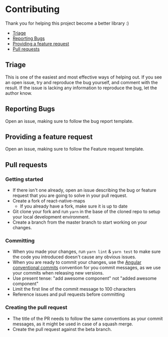# Contributing

Thank you for helping this project become a better library :)

- [Triage](#triage)
- [Reporting Bugs](#reporting-bugs)
- [Providing a feature request](#providing-a-feature-request)
- [Pull requests](#pull-requests)

## Triage

This is one of the easiest and most effective ways of helping out. If you see an open issue, try and reproduce the bug yourself, and comment with the result. If the issue is lacking any information to reproduce the bug, let the author know.

## Reporting Bugs

Open an issue, making sure to follow the bug report template.

## Providing a feature request

Open an issue, making sure to follow the Feature request template.

## Pull requests

### Getting started

- If there isn't one already, open an issue describing the bug or feature request that you are going to solve in your pull request.
- Create a fork of react-native-maps
  - If you already have a fork, make sure it is up to date
- Git clone your fork and run `yarn` in the base of the cloned repo to setup your local development environment.
- Create a branch from the master branch to start working on your changes.

### Committing

- When you made your changes, run `yarn lint` & `yarn test` to make sure the code you introduced doesn't cause any obvious issues.
- When you are ready to commit your changes, use the [Angular conventional commits](https://www.conventionalcommits.org/en/v1.0.0-beta.4/#summary) convention for you commit messages, as we use your commits when releasing new versions.
- Use present tense: "add awesome component" not "added awesome component"
- Limit the first line of the commit message to 100 characters
- Reference issues and pull requests before committing

### Creating the pull request

- The title of the PR needs to follow the same conventions as your commit messages, as it might be used in case of a squash merge.
- Create the pull request against the beta branch.